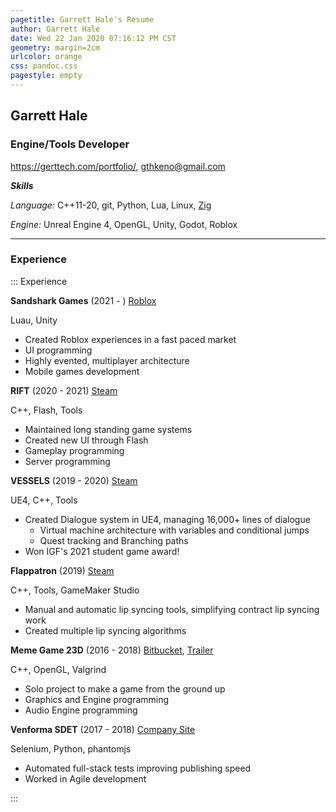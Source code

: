 ```yaml
---
pagetitle: Garrett Hale's Resume
author: Garrett Hale
date: Wed 22 Jan 2020 07:16:12 PM CST
geometry: margin=2cm
urlcolor: orange
css: pandoc.css
pagestyle: empty
---
```


## Garrett Hale

### Engine/Tools Developer

<https://gerttech.com/portfolio/>, <gthkeno@gmail.com>

**_Skills_**

_Language:_ C++11-20, git, Python, Lua, Linux, [Zig](https://ziglang.org/)

_Engine:_ Unreal Engine 4, OpenGL, Unity, Godot, Roblox

---

### Experience

::: Experience

**Sandshark Games** (2021 - )
[Roblox](https://www.sandsharkgames.com/)

Luau, Unity

- Created Roblox experiences in a fast paced market
- UI programming
- Highly evented, multiplayer architecture
- Mobile games development

**RIFT** (2020 - 2021) [Steam](https://store.steampowered.com/app/39120/RIFT/)

C++, Flash, Tools

- Maintained long standing game systems
- Created new UI through Flash
- Gameplay programming
- Server programming

**VESSELS** (2019 - 2020) [Steam](https://store.steampowered.com/app/1371330/Vessels/)

UE4, C++, Tools

- Created Dialogue system in UE4, managing 16,000+ lines of dialogue
  - Virtual machine architecture with variables and conditional jumps
  - Quest tracking and Branching paths
- Won IGF's 2021 student game award!

**Flappatron** (2019) [Steam](https://store.steampowered.com/app/1009750/Flappatron/)

C++, Tools, GameMaker Studio

- Manual and automatic lip syncing tools, simplifying contract lip syncing work
- Created multiple lip syncing algorithms

**Meme Game 23D** (2016 - 2018) [Bitbucket](https://bitbucket.org/Gertkeno/meme-game-23d),
[Trailer](https://youtu.be/p9rINCeBq4s)

C++, OpenGL, Valgrind

- Solo project to make a game from the ground up
- Graphics and Engine programming
- Audio Engine programming

**Venforma SDET** (2017 - 2018) [Company Site](http://www.venforma.com/)

Selenium, Python, phantomjs

- Automated full-stack tests improving publishing speed
- Worked in Agile development

:::
